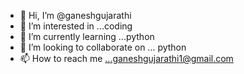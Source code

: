 - 👋 Hi, I’m @ganeshgujarathi
- 👀 I’m interested in ...coding
- 🌱 I’m currently learning ...python
- 💞️ I’m looking to collaborate on ... python
- 📫 How to reach me ...ganeshgujarathi1@gmail.com

<!---
ganeshgujarathi/ganeshgujarathi is a ✨ special ✨ repository because its `README.md` (this file) appears on your GitHub profile.
You can click the Preview link to take a look at your changes.
--->
